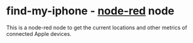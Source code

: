 # find-my-iphone - [node-red](https://github.com/vsubbotskyy/find-my-iphone-node.git) node
This is a node-red node to get the current locations and other metrics of connected Apple devices.
